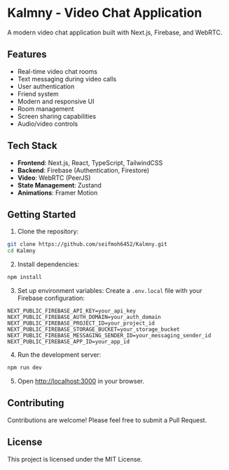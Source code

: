 # Kalmny - Video Chat Application

A modern video chat application built with Next.js, Firebase, and WebRTC.

## Features

- Real-time video chat rooms
- Text messaging during video calls
- User authentication
- Friend system
- Modern and responsive UI
- Room management
- Screen sharing capabilities
- Audio/video controls

## Tech Stack

- **Frontend**: Next.js, React, TypeScript, TailwindCSS
- **Backend**: Firebase (Authentication, Firestore)
- **Video**: WebRTC (PeerJS)
- **State Management**: Zustand
- **Animations**: Framer Motion

## Getting Started

1. Clone the repository:
```bash
git clone https://github.com/seifmoh6452/Kalmny.git
cd Kalmny
```

2. Install dependencies:
```bash
npm install
```

3. Set up environment variables:
Create a `.env.local` file with your Firebase configuration:
```env
NEXT_PUBLIC_FIREBASE_API_KEY=your_api_key
NEXT_PUBLIC_FIREBASE_AUTH_DOMAIN=your_auth_domain
NEXT_PUBLIC_FIREBASE_PROJECT_ID=your_project_id
NEXT_PUBLIC_FIREBASE_STORAGE_BUCKET=your_storage_bucket
NEXT_PUBLIC_FIREBASE_MESSAGING_SENDER_ID=your_messaging_sender_id
NEXT_PUBLIC_FIREBASE_APP_ID=your_app_id
```

4. Run the development server:
```bash
npm run dev
```

5. Open [http://localhost:3000](http://localhost:3000) in your browser.

## Contributing

Contributions are welcome! Please feel free to submit a Pull Request.

## License

This project is licensed under the MIT License.
